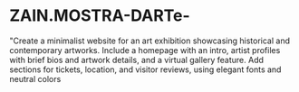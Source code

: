 # ZAIN.MOSTRA-DARTe-
"Create a minimalist website for an art exhibition showcasing historical and contemporary artworks. Include a homepage with an intro, artist profiles with brief bios and artwork details, and a virtual gallery feature. Add sections for tickets, location, and visitor reviews, using elegant fonts and neutral colors
